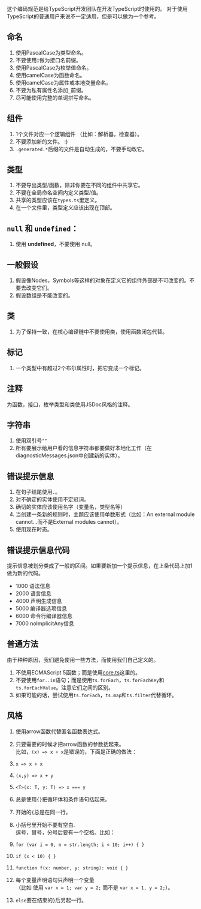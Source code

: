 <!-- markdownlint-disable MD005 -->
<!-- markdownlint-disable MD029 -->

这个编码规范是给TypeScript开发团队在开发TypeScript时使用的。
对于使用TypeScript的普通用户来说不一定适用，但是可以做为一个参考。

## 命名

1. 使用PascalCase为类型命名。
2. 不要使用`I`做为接口名前缀。
3. 使用PascalCase为枚举值命名。
4. 使用camelCase为函数命名。
5. 使用camelCase为属性或本地变量命名。
6. 不要为私有属性名添加`_`前缀。
7. 尽可能使用完整的单词拼写命名。

## 组件

1. 1个文件对应一个逻辑组件 （比如：解析器，检查器）。
2. 不要添加新的文件。 :)
3. `.generated.*`后缀的文件是自动生成的，不要手动改它。

## 类型

1. 不要导出类型/函数，除非你要在不同的组件中共享它。
2. 不要在全局命名空间内定义类型/值。
3. 共享的类型应该在`types.ts`里定义。
4. 在一个文件里，类型定义应该出现在顶部。

## `null` 和 `undefined`：

1. 使用 **undefined**，不要使用 null。

## 一般假设

1. 假设像Nodes，Symbols等这样的对象在定义它的组件外部是不可改变的。不要去改变它们。
2. 假设数组是不能改变的。

## 类

1. 为了保持一致，在核心编译链中不要使用类，使用函数闭包代替。

## 标记

1. 一个类型中有超过2个布尔属性时，把它变成一个标记。

## 注释

为函数，接口，枚举类型和类使用JSDoc风格的注释。

## 字符串

1. 使用双引号`""`
2. 所有要展示给用户看的信息字符串都要做好本地化工作（在diagnosticMessages.json中创建新的实体）。

## 错误提示信息

1. 在句子结尾使用`.`。
2. 对不确定的实体使用不定冠词。
3. 确切的实体应该使用名字（变量名，类型名等）
4. 当创建一条新的规则时，主题应该使用单数形式（比如：An external module cannot...而不是External modules cannot）。
5. 使用现在时态。

## 错误提示信息代码

提示信息被划分类成了一般的区间。如果要新加一个提示信息，在上条代码上加1做为新的代码。

* 1000 语法信息
* 2000 语言信息
* 4000 声明生成信息
* 5000 编译器选项信息
* 6000 命令行编译器信息
* 7000 noImplicitAny信息

## 普通方法

由于种种原因，我们避免使用一些方法，而使用我们自己定义的。

1. 不使用ECMAScript 5函数；而是使用[core.ts](https://github.com/Microsoft/TypeScript/blob/master/src/compiler/core.ts)这里的。
2. 不要使用`for..in`语句；而是使用`ts.forEach`，`ts.forEachKey`和`ts.forEachValue`。注意它们之间的区别。
3. 如果可能的话，尝试使用`ts.forEach`，`ts.map`和`ts.filter`代替循环。

## 风格

1. 使用arrow函数代替匿名函数表达式。
2. 只要需要的时候才把arrow函数的参数括起来。<br />比如，`(x) => x + x`是错误的，下面是正确的做法：

  1. `x => x + x`
  2. `(x,y) => x + y`
  3. `<T>(x: T, y: T) => x === y`

3. 总是使用`{}`把循环体和条件语句括起来。
4. 开始的`{`总是在同一行。
5. 小括号里开始不要有空白. <br />逗号，冒号，分号后要有一个空格。比如：

  1. `for (var i = 0, n = str.length; i < 10; i++) { }`
  2. `if (x < 10) { }`
  3. `function f(x: number, y: string): void { }`

6. 每个变量声明语句只声明一个变量 <br />（比如 使用 `var x = 1; var y = 2;` 而不是 `var x = 1, y = 2;`）。
7. `else`要在结束的`}`后另起一行。

